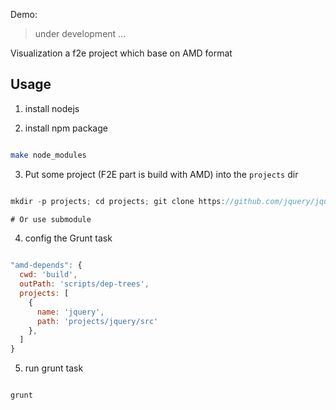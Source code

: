 Demo: 

> under development ...

Visualization a f2e project which base on AMD format

## Usage

1. install nodejs

2. install npm package

```bash

make node_modules

```

3. Put some project (F2E part is build with AMD) into the `projects` dir

```javascript

mkdir -p projects; cd projects; git clone https://github.com/jquery/jquery.git

# Or use submodule

```

4. config the Grunt task

```javascript

"amd-depends": {
  cwd: 'build',
  outPath: 'scripts/dep-trees',
  projects: [
    {
      name: 'jquery',
      path: 'projects/jquery/src'
    },
  ]
}

```

5. run grunt task

```bash

grunt

```
